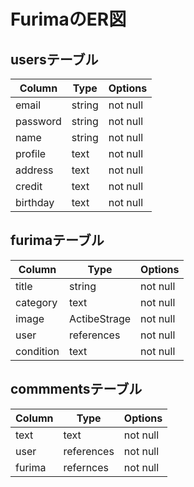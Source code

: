 # FurimaのER図

## usersテーブル

| Column   | Type   | Options     |
| -------- | ------ | ----------- |
|email     |string  |not null     |
|password  |string  |not null     |
|name      |string  |not null     |
|profile   |text    |not null     |
|address   |text    |not null     |
|credit    |text    |not null     |
|birthday  |text    |not null     | 

## furimaテーブル

| Column   | Type       | Options     |
| -------- | -----------| ----------- |
|title     |string      |not null     |
|category  |text        |not null     |
|image     |ActibeStrage|not null     |
|user      |references  |not null     |
|condition |text        |not null     |

## commmentsテーブル

| Column   | Type       | Options     |
| -------- | -----------| ----------- |
|text      |text        |not null     |
|user      |references  |not null     |
|furima    |refernces   |not null     |

